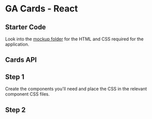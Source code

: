 # GA Cards - React 

## Starter Code

Look into the [mockup folder](./mockup) for the HTML and CSS required for the application. 

## Cards API 



## Step 1

Create the components you'll need and place the CSS in the relevant component CSS files. 

## Step 2

